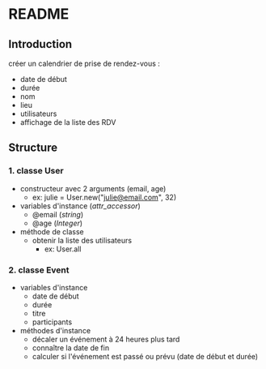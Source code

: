 # README

## Introduction
créer un calendrier de prise de rendez-vous :
- date de début
- durée
- nom
- lieu
- utilisateurs
- affichage de la liste des RDV


## Structure
### 1. classe __User__
- constructeur avec 2 arguments (email, age)
  - ex: julie = User.new("julie@email.com", 32)
- variables d'instance (*attr_accessor*)
  - @email (*string*)
  - @age (*Integer*)
- méthode de classe
  - obtenir la liste des utilisateurs
    - ex: User.all
### 2. classe __Event__
- variables d'instance
  - date de début
  - durée
  - titre
  - participants
- méthodes d'instance
  - décaler un événement à 24 heures plus tard
  - connaître la date de fin
  - calculer si l'événement est passé ou prévu (date de début et durée)